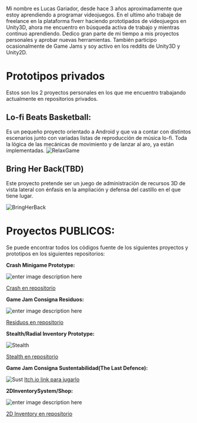 ﻿
Mi nombre es Lucas Gariador, desde hace 3 años aproximadamente que estoy aprendiendo a programar videojuegos. En el ultimo año trabaje de freelance en la plataforma fiverr haciendo prototipados de videojuegos en Unity3D, ahora me encuentro en búsqueda activa de trabajo y mientras continuo aprendiendo. Dedico gran parte de mi tiempo a mis proyectos personales y aprobar nuevas herramientas. También participo ocasionalmente de Game Jams y soy activo en los reddits de Unity3D y Unity2D.



# Prototipos privados

Estos son los 2 proyectos personales en los que me encuentro trabajando actualmente en repositorios privados.

## Lo-fi Beats Basketball:

Es un pequeño proyecto orientado a Android y que va a contar con distintos escenarios junto con variadas listas de reproducción de música lo-fi. Toda la lógica de las mecánicas de movimiento y de lanzar al aro, ya están implementadas.
![RelaxGame](https://raw.githubusercontent.com/LucasGariador/PrototypeProjects/master/Gif/video-to-gif-converter%20%282%29.gif)

## Bring Her Back(TBD)

Este proyecto pretende ser un juego de administración de recursos 3D de vista lateral con énfasis en la ampliación y defensa del castillo en el que tiene lugar.


![BringHerBack](https://raw.githubusercontent.com/LucasGariador/PrototypeProjects/master/Gif/video-to-gif-converter%20(9).gif)


# Proyectos PUBLICOS:

Se puede encontrar todos los códigos fuente de los siguientes proyectos y prototipos en los siguientes repositorios:

**Crash Minigame Prototype:**

![enter image description here](https://raw.githubusercontent.com/LucasGariador/PrototypeProjects/master/Images/Crash.png)

[Crash en repositorio](https://github.com/LucasGariador/PrototypeCrash)

 **Game Jam Consigna Residuos:**
 
![enter image description here](https://raw.githubusercontent.com/LucasGariador/PrototypeProjects/master/Images/Residuos.png)

[Residuos en repositorio](https://github.com/LucasGariador/GameJam)


**Stealth/Radial Inventory Prototype:**

![Stealth](https://raw.githubusercontent.com/LucasGariador/PrototypeProjects/master/Images/Stealth.png)

[Stealth en repositorio](https://github.com/LucasGariador/StealthPrototypeFirst)

**Game Jam Consigna Sustentabilidad(The Last Defence):** 

 ![Sust](https://raw.githubusercontent.com/LucasGariador/PrototypeProjects/master/Images/Sust.png)
[Itch.io link para jugarlo](https://lucasgariador.itch.io/)

**2DInventorySystem/Shop:**

![enter image description here](https://raw.githubusercontent.com/LucasGariador/PrototypeProjects/master/Images/TaskLSW.png)

[2D Inventory en repositorio](https://github.com/LucasGariador/TaskLSW)
